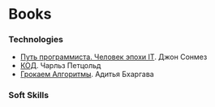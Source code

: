# Books

### Technologies
+ [Путь программиста. Человек эпохи IT](./PDF/The_developers_life_manual.pdf). Джон Сонмез
+ [КОД](./PDF/Code.pdf). Чарльз Петцольд
+ [Грокаем Алгоритмы](./PDF/Grokking_Algorithms.pdf). Адитья Бхаргава  

### Soft Skills